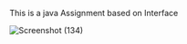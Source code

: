  This is a java Assignment based on Interface 

![Screenshot (134)](https://github.com/user-attachments/assets/3c4c4433-64fe-4c8f-bbb2-0d54a578b1bc)
